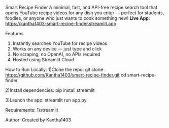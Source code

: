Smart Recipe Finder
A minimal, fast, and API-free recipe search tool that opens YouTube recipe videos for any dish you enter — perfect for students, foodies, or anyone who just wants to cook something new!
 **Live App**: https://kantha1403-smart-recipe-finder.streamlit.app

Features
1) Instantly searches YouTube for recipe videos
2) Works on any device — just type and click
3) No scraping, no OpenAI, no APIs required
4) Hosted using Streamlit Cloud


How to Run Locally:
1)Clone the repo: 
git clone https://github.com/Kantha1403/smart-recipe-finder.git
cd smart-recipe-finder

2)Install dependencies:
pip install streamlit


3)Launch the app:
streamlit run app.py

Requirements:
1)streamlit

Author:
Created by Kantha1403

